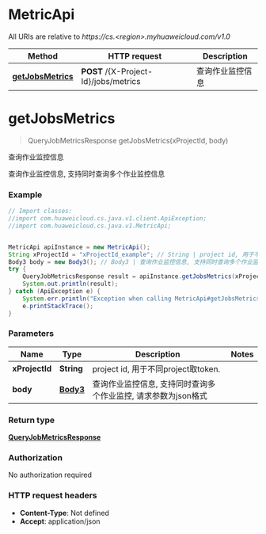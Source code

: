 # MetricApi

All URIs are relative to *https://cs.&lt;region&gt;.myhuaweicloud.com/v1.0*

Method | HTTP request | Description
------------- | ------------- | -------------
[**getJobsMetrics**](MetricApi.md#getJobsMetrics) | **POST** /{X-Project-Id}/jobs/metrics | 查询作业监控信息


<a name="getJobsMetrics"></a>
# **getJobsMetrics**
> QueryJobMetricsResponse getJobsMetrics(xProjectId, body)

查询作业监控信息

查询作业监控信息, 支持同时查询多个作业监控信息

### Example
```java
// Import classes:
//import com.huaweicloud.cs.java.v1.client.ApiException;
//import com.huaweicloud.cs.java.v1.MetricApi;


MetricApi apiInstance = new MetricApi();
String xProjectId = "xProjectId_example"; // String | project id, 用于不同project取token.
Body3 body = new Body3(); // Body3 | 查询作业监控信息, 支持同时查询多个作业监控, 请求参数为json格式
try {
    QueryJobMetricsResponse result = apiInstance.getJobsMetrics(xProjectId, body);
    System.out.println(result);
} catch (ApiException e) {
    System.err.println("Exception when calling MetricApi#getJobsMetrics");
    e.printStackTrace();
}
```

### Parameters

Name | Type | Description  | Notes
------------- | ------------- | ------------- | -------------
 **xProjectId** | **String**| project id, 用于不同project取token. |
 **body** | [**Body3**](Body3.md)| 查询作业监控信息, 支持同时查询多个作业监控, 请求参数为json格式 |

### Return type

[**QueryJobMetricsResponse**](QueryJobMetricsResponse.md)

### Authorization

No authorization required

### HTTP request headers

 - **Content-Type**: Not defined
 - **Accept**: application/json

